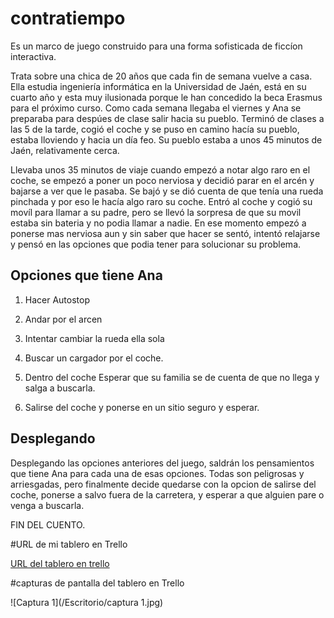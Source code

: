 # contratiempo

Es un marco de juego construido para una forma sofisticada de ficcíon interactiva.

Trata sobre una chica de 20 años que cada fin de semana vuelve a casa. Ella estudia ingeniería informática en la Universidad de Jaén, está en su cuarto año y esta muy ilusionada porque le han concedido la beca Erasmus para el próximo curso. Como cada semana
llegaba el viernes y Ana se preparaba para despúes de clase salir hacia su pueblo.
Terminó de clases a las 5 de la tarde, cogió el coche y se puso en camino hacía su pueblo,
estaba lloviendo y hacia un día feo. Su pueblo estaba a unos 45 minutos de Jaén, relativamente cerca.

Llevaba unos 35 minutos de viaje cuando empezó a notar algo raro en el coche, se empezó a poner un poco nerviosa y decidió parar en el arcén y bajarse a ver que le pasaba.
Se bajó y se dió cuenta de que tenía una rueda pinchada y por eso le hacía algo raro su coche.
Entró al coche y cogió su movíl para llamar a su padre, pero se llevó la sorpresa de que su movil estaba sin bateria y no podia llamar a nadie. En ese momento empezó a ponerse mas nerviosa aun y sin saber que hacer se sentó, intentó relajarse y pensó en las opciones que podia tener para solucionar su problema.



## Opciones que tiene Ana

1. Hacer Autostop

2. Andar por el arcen

3. Intentar cambiar la rueda ella sola

4. Buscar un cargador por el coche.

5. Dentro del coche Esperar que su familia se de cuenta de que no llega y salga a buscarla.

6. Salirse del coche y ponerse en un sitio seguro y esperar.


## Desplegando


Desplegando las opciones anteriores del juego, saldrán los pensamientos que tiene Ana para cada una de esas opciones. Todas son peligrosas y arriesgadas, pero finalmente decide quedarse con la opcion de salirse del coche, ponerse a salvo fuera de la carretera, y esperar a que alguien pare o venga a buscarla.

FIN DEL CUENTO.

#URL de mi tablero en Trello

[URL del tablero en trello](https://trello.com/b/0BBZdA5z/comtratiempos)

#capturas de pantalla del tablero en Trello

![Captura 1](/Escritorio/captura 1.jpg)

